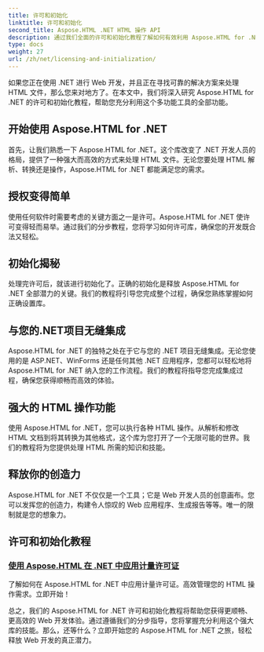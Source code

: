 ```yaml
---
title: 许可和初始化
linktitle: 许可和初始化
second_title: Aspose.HTML .NET HTML 操作 API
description: 通过我们全面的许可和初始化教程了解如何有效利用 Aspose.HTML for .NET。充分发挥此工具的潜力。
type: docs
weight: 27
url: /zh/net/licensing-and-initialization/
---
```


如果您正在使用 .NET 进行 Web 开发，并且正在寻找可靠的解决方案来处理 HTML 文件，那么您来对地方了。在本文中，我们将深入研究 Aspose.HTML for .NET 的许可和初始化教程，帮助您充分利用这个多功能工具的全部功能。

## 开始使用 Aspose.HTML for .NET

首先，让我们熟悉一下 Aspose.HTML for .NET。这个库改变了 .NET 开发人员的格局，提供了一种强大而高效的方式来处理 HTML 文件。无论您要处理 HTML 解析、转换还是操作，Aspose.HTML for .NET 都能满足您的需求。 

## 授权变得简单

使用任何软件时需要考虑的关键方面之一是许可。Aspose.HTML for .NET 使许可变得轻而易举。通过我们的分步教程，您将学习如何许可库，确保您的开发既合法又轻松。 

## 初始化揭秘

处理完许可后，就该进行初始化了。正确的初始化是释放 Aspose.HTML for .NET 全部潜力的关键。我们的教程将引导您完成整个过程，确保您熟练掌握如何正确设置库。 

## 与您的.NET项目无缝集成

Aspose.HTML for .NET 的独特之处在于它与您的 .NET 项目无缝集成。无论您使用的是 ASP.NET、WinForms 还是任何其他 .NET 应用程序，您都可以轻松地将 Aspose.HTML for .NET 纳入您的工作流程。我们的教程将指导您完成集成过程，确保您获得顺畅而高效的体验。

## 强大的 HTML 操作功能

使用 Aspose.HTML for .NET，您可以执行各种 HTML 操作。从解析和修改 HTML 文档到将其转换为其他格式，这个库为您打开了一个无限可能的世界。我们的教程将为您提供处理 HTML 所需的知识和技能。

## 释放你的创造力

Aspose.HTML for .NET 不仅仅是一个工具；它是 Web 开发人员的创意画布。您可以发挥您的创造力，构建令人惊叹的 Web 应用程序、生成报告等等。唯一的限制就是您的想象力。

## 许可和初始化教程
### [使用 Aspose.HTML 在 .NET 中应用计量许可证](./apply-metered-license/)
了解如何在 Aspose.HTML for .NET 中应用计量许可证。高效管理您的 HTML 操作需求。立即开始！

总之，我们的 Aspose.HTML for .NET 许可和初始化教程将帮助您获得更顺畅、更高效的 Web 开发体验。通过遵循我们的分步指导，您将掌握充分利用这个强大库的技能。那么，还等什么？立即开始您的 Aspose.HTML for .NET 之旅，轻松释放 Web 开发的真正潜力。